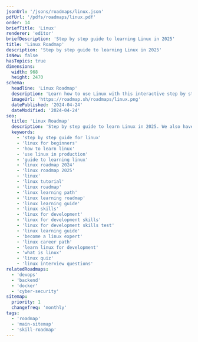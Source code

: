 ```yaml
---
jsonUrl: '/jsons/roadmaps/linux.json'
pdfUrl: '/pdfs/roadmaps/linux.pdf'
order: 14
briefTitle: 'Linux'
renderer: 'editor'
briefDescription: 'Step by step guide to learning Linux in 2025'
title: 'Linux Roadmap'
description: 'Step by step guide to learning Linux in 2025'
isNew: false
hasTopics: true
dimensions:
  width: 968
  height: 2470
schema:
  headline: 'Linux Roadmap'
  description: 'Learn how to use Linux with this interactive step by step guide in 2025. We also have resources and short descriptions attached to the roadmap items so you can get everything you want to learn in one place.'
  imageUrl: 'https://roadmap.sh/roadmaps/linux.png'
  datePublished: '2024-04-24'
  dateModified: '2024-04-24'
seo:
  title: 'Linux Roadmap'
  description: 'Step by step guide to learn Linux in 2025. We also have resources and short descriptions attached to the roadmap items so you can get everything you want to learn in one place.'
  keywords:
    - 'step by step guide for linux'
    - 'linux for beginners'
    - 'how to learn linux'
    - 'use linux in production'
    - 'guide to learning linux'
    - 'linux roadmap 2024'
    - 'linux roadmap 2025'
    - 'linux'
    - 'linux tutorial'
    - 'linux roadmap'
    - 'linux learning path'
    - 'linux learning roadmap'
    - 'linux learning guide'
    - 'linux skills'
    - 'linux for development'
    - 'linux for development skills'
    - 'linux for development skills test'
    - 'linux learning guide'
    - 'become a linux expert'
    - 'linux career path'
    - 'learn linux for development'
    - 'what is linux'
    - 'linux quiz'
    - 'linux interview questions'
relatedRoadmaps:
  - 'devops'
  - 'backend'
  - 'docker'
  - 'cyber-security'
sitemap:
  priority: 1
  changefreq: 'monthly'
tags:
  - 'roadmap'
  - 'main-sitemap'
  - 'skill-roadmap'
---
```

